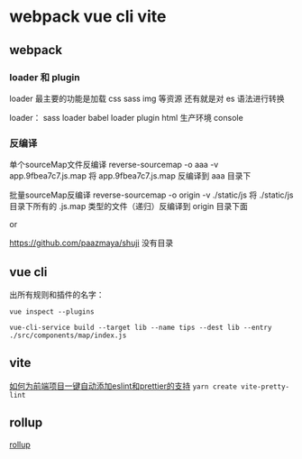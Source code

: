 # webpack vue cli vite



## webpack

### loader 和 plugin

loader 最主要的功能是加载 css sass img 等资源
还有就是对 es 语法进行转换

loader： sass loader babel loader
plugin html 生产环境 console



### 反编译

单个sourceMap文件反编译
reverse-sourcemap -o aaa -v app.9fbea7c7.js.map
将 app.9fbea7c7.js.map 反编译到 aaa 目录下

批量sourceMap反编译
reverse-sourcemap -o origin -v ./static/js
将 ./static/js目录下所有的 .js.map 类型的文件（递归）反编译到 origin 目录下面


or 

https://github.com/paazmaya/shuji 没有目录

## vue cli

出所有规则和插件的名字：

`vue inspect --plugins `

`vue-cli-service build --target lib --name tips --dest lib --entry ./src/components/map/index.js`


## vite

[如何为前端项目一键自动添加eslint和prettier的支持](https://juejin.cn/post/7113563466211786783)
`yarn create vite-pretty-lint`





## rollup 

[rollup](https://www.rollupjs.com/#installing-rollup-locally)


